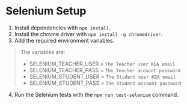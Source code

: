 # Selenium Setup

1. Install dependencies with `npm install`.
2. Install the chrome driver with `npm install -g chromedriver`.
3. Add the required environment variables.
> The variables are:
>- SELENIUM_TEACHER_USER = `The Teacher user KEA email`
>- SELENIUM_TEACHER_PASS = `The Teacher account password`
>- SELENIUM_STUDENT_USER = `The Student user KEA email`
>- SELENIUM_STUDENT_PASS = `The Student account password` 
4. Run the Selenium tests with the `npm run test-selenium` command.